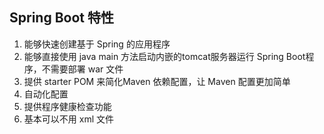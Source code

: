 ## Spring Boot 特性
1. 能够快速创建基于 Spring 的应用程序
2. 能够直接使用 java main 方法启动内嵌的tomcat服务器运行 Spring Boot程序，不需要部署 war 文件
3. 提供 starter POM 来简化Maven 依赖配置，让 Maven 配置更加简单
4. 自动化配置
5. 提供程序健康检查功能
6. 基本可以不用 xml 文件 